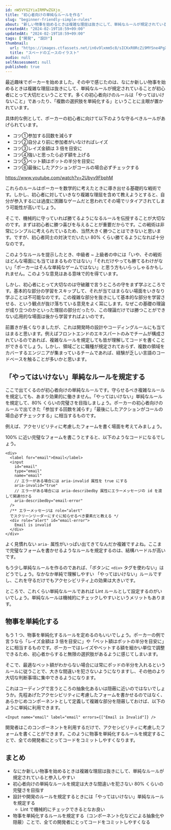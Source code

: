 ```yaml
---
id: nW5VYG2YiaIRMPwZGXjo_
title: "初心者向けの単純なルールを作る"
slug: "beginner-friendly-simple-rules"
about: "新しい物事を始めるときは複雑な理屈は抜きにして、単純なルールが規定されていることが初心者にとって大切です。この理屈は開発時の設計やコーディングルールにも当てはまると思います。単純なルールとして lint を設定したり、コンポーネント化して複雑な部分を隠蔽することですべての開発者にとってコードをコミットしやすくなります。"
createdAt: "2024-02-19T18:59+09:00"
updatedAt: "2024-02-19T18:59+09:00"
tags: ["開発", "設計"]
thumbnail:
  url: "https://images.ctfassets.net/in6v9lxmm5c8/sICKxR0RcZi9MYSne4PgX/27896624906f97cd645cb0138b810fa1/card-games_spade_illust_1315.png"
  title: "スペードのエースのイラスト"
audio: null
selfAssessment: null
published: true
---
```

最近趣味でポーカーを始めました。その中で感じたのは、なにか新しい物事を始めるときは複雑な理屈は抜きにして、単純なルールが規定されていることが初心者にとって大切だということです。多くの初心者向けのルールは「やってはいけないこと」であったり、「複数の選択肢を単純化する」ということに主眼が置かれています。

具体的な例として、ポーカーの初心者に向けて以下のような守るべきルールがあげられています。

- コツ①参加する回数を減らす
- コツ②自分より前に参加者がいなければレイズ
- コツ③レイズ金額は 3 倍を目安に
- コツ④強いと思ったら必ず額を上げる
- コツ⑤ベット額はポットの半分を目安に
- コツ⑥最後にしたアクションがコールの場合必ずチェックする

https://www.youtube.com/watch?v=2Ubyv9FbphM

これらのルールはポーカーを数学的に考えたときに導き出せる基礎的な戦術です。しかし、初心者に対していきなり複雑な理屈を含めて教えようとすると、自分が参入するには過度に困難なゲームだと思われてその場でリタイアされてしまう可能性が高いでしょう。

そこで、機械的に守っていれば勝てるようになるルールを伝授することが大切なのです。まずは初心者に勝つ喜びを与えることが重要だからです。この戦術は非常にシンプルに考えられているため、当然大きく勝つことはできないと思います。ですが、初心者同士の対決でだいたい 80% くらい勝てるようになれば十分なのです。

このようなルールを提示したとき、中級者 ~ 上級者の中には「いや、その戦術はどんな場面にも当てはまるものではない」「それだけやっても勝てるわけがない」「ポーカーはそんな単純なゲームではない」と思う方もいらっしゃるかもしれません。このような意見はある意味で的を得ています。

しかし、初心者にとって大切なのは守破離で言うところの守をまず学ぶところです。基本的な部分の学習をスキップして、それが当てはまらない場面をいきなり学ぶことは不可能なのです。この複雑な部分を抜きにして基本的な部分を学習させる、という観点が抜け落ちている意見をよく耳にします。なぜこの基礎の理論が成り立つのかといった理屈の部分だったり、この理論だけでは勝つことができない応用的な場面は後から学習すればよいのです。

前置きが長くなりましたが、これは開発時の設計やコーディングルールにも当てはまると思います。例えばフロントエンドのエキスパートのみでチームが構成されているのであれば、複雑なルールを規定しても皆が理解してコードを書くことができるでしょう。しかし、領域ごとに職種が規定されておらず、複数の領域をカバーするエンジニアが集まっているチームであれば、経験が乏しい言語のコードベースを触ることが多いかと思います。

## 「やってはいけない」単純なルールを規定する

ここで出てくるのが初心者向けの単純なルールです。守らせるべき複雑なルールを規定しても、あまり効果的に働きません。「やってはいけない」単純なルールを規定して、80% くらいの完璧さを目指しましょう。ポーカーの初心者向けのルールで出てきた「参加する回数を減らす」「最後にしたアクションがコールの場合必ずチェックする」に相当するものです。

例えば、アクセリビリティに考慮したフォームを書く場面を考えてみましょう。

100% に近い完璧なフォームを書こうとすると、以下のようなコードになるでしょう。

```tsx
<div>
  <label for="email">Email</label>
  <input
    id="email"
    type="email"
    name="email"
    // エラーがある場合には aria-invalid 属性を true にする
    aria-invalid="true"
    // エラーがある場合には aria-describedby 属性にエラーメッセージの id を渡して関連付ける
    aria-describedby="email-error"
  />
  /** エラーメッセージは role="alert"
  でスクリーンリーダーにすぐに知らせるべき要素だと教える */
  <div role="alert" id="email-error">
    Email is invalid
  </div>
</div>
```

よく見慣れない `aria-` 属性がいっぱい出てきてなんだか複雑ですよね。ここまで完璧なフォームを書かせるようなルールを規定するのは、結構ハードルが高いです。

もう少し単純なルールを作るのであれば、「ボタンに `<div>` タグを使わない」はどうでしょう。なかなか単純で理解しやすい
「やってはいけない」ルールですし、これを守るだけでもアクセシビリティ上の効果は大きいです。

ところで、これくらい単純なルールであれば Lint ルールとして設定するのがいいでしょう。単純なルールは機械的にチェックしやすいというメリットもあります。

## 物事を単純化する

もう 1 つ、物事を単純化するルールを定めるのもいいでしょう。ポーカーの例で言うなら「レイズ金額は 3 倍を目安に」や「ベット額はポットの半分を目安に」とに相当するものです。ポーカーではレイズやベットする額を細かい単位で調整できるため、初心者からすると無限の選択肢があるように感じてしまいます。

そこで、最適なベット額がわからない場合には常にポッドの半分を入れるというルールに従うことで、大きな間違いを犯さないようになりますし、その他のより大切な判断事項に集中できるようになります。

これはコーディングで言うところの抽象化あるいは隠蔽に近いのではないでしょうか。先程あげたアクセシビリティに考慮したフォームを書かせるのではなく、あらかじめコンポーネントとして定義して複雑な部分を隠蔽しておけば、以下のように単純に利用できます。

```tsx
<Input name="email" label="email" errors={["Email is Invalid"]} />
```

開発者はこのコンポーネントを利用するだけで、アクセシビリティに考慮したフォームを書くことができます。このように物事を単純化するルールを規定することで、全ての開発者にとってコードをコミットしやすくなります。

## まとめ

- なにか新しい物事を始めるときは複雑な理屈は抜きにして、単純なルールが規定されていると参入しやすい
- 初心者向けの単純なルールを規定は大きな間違いを犯さない 80% くらいの完璧さを目指す
- 設計や開発のルールを規定するときには「やってはいけない」単純なルールを規定する
  - Lint で機械的にチェックできるとなお良い
- 物事を単純化するルールを規定する（コンポーネント化などによる抽象化や隠蔽）ことで、全ての開発者にとってコードをコミットしやすくなる
